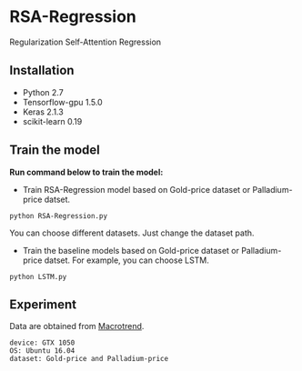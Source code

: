 # RSA-Regression
Regularization Self-Attention Regression

## Installation
- Python 2.7   
- Tensorflow-gpu 1.5.0  
- Keras 2.1.3
- scikit-learn 0.19

## Train the model
**Run command below to train the model:**
- Train RSA-Regression model based on Gold-price dataset or Palladium-price datset.
```
python RSA-Regression.py
```
You can choose different datasets. Just change the dataset path.

- Train the baseline models based on Gold-price dataset or Palladium-price datset. For example, you can choose LSTM.
```
python LSTM.py
```

## Experiment
Data are obtained from [Macrotrend](http://www.macrotrends.net). 
```
device: GTX 1050
OS: Ubuntu 16.04
dataset: Gold-price and Palladium-price
```
